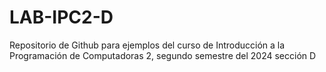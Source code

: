 # LAB-IPC2-D
Repositorio de Github para ejemplos del curso de Introducción a la Programación de Computadoras 2, segundo semestre del 2024 sección D
